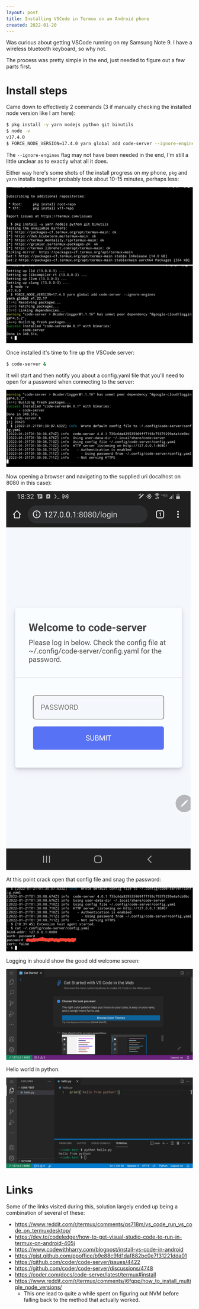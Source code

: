 ```yaml
---
layout: post
title: Installing VSCode in Termux on an Android phone
created: 2022-01-20
---
```


Was curious about getting VSCode running on my Samsung Note 9. I have a wireless bluetooth keyboard, so why not.

The process was pretty simple in the end, just needed to figure out a few parts first.

# Install steps
Came down to effectively 2 commands (3 if manually checking the installed node version like I am here):

```bash
$ pkg install -y yarn nodejs python git binutils
$ node -v
v17.4.0
$ FORCE_NODE_VERSION=17.4.0 yarn global add code-server --ignore-engines
```

The `--ignore-engines` flag may not have been needed in the end, I'm still a little unclear as to exactly what all it does.

Either way here's some shots of the install progress on my phone, `pkg` and `yarn` installs together probably took about 10-15 minutes, perhaps less:

![pkg install command](img/vscode-phone-installing-p1.jpg)
![yarn install command](img/vscode-phone-installing-p2.jpg)

Once installed it's time to fire up the VSCode server:

```bash
$ code-server &
```
It will start and then notify you about a config.yaml file that you'll need to open for a password when connecting to the server:

![starting up vscode](img/vscode-phone-starting-vscode.jpg)

Now opening a browser and navigating to the supplied uri (localhost on 8080 in this case):

![vscode browser login](img/vscode-phone-browser-login.jpg)

At this point crack open that config file and snag the password:

![vscode password](img/vscode-phone-cat-file-for-password.jpg)

Logging in should show the good old welcome screen:

![vscode welcome screen](img/vscode-phone-welcome-screen.jpg)

Hello world in python:

![vscode python hello world](img/vscode-phone-python-hello.jpg)

# Links
Some of the links visited during this, solution largely ended up being a combination of several of these:
* https://www.reddit.com/r/termux/comments/qs718m/vs_code_run_vs_code_on_termuxdesktop/
* https://dev.to/codeledger/how-to-get-visual-studio-code-to-run-in-termux-on-android-405j
* https://www.codewithharry.com/blogpost/install-vs-code-in-android
* https://gist.github.com/ppoffice/b9e88c9fd1daf882bc0e7f31221dda01
* https://github.com/coder/code-server/issues/4422
* https://github.com/coder/code-server/discussions/4748
* https://coder.com/docs/code-server/latest/termux#install
* https://www.reddit.com/r/termux/comments/i6fgpp/how_to_install_multiple_node_versions/
  - This one lead to quite a while spent on figuring out NVM before falling back to the method that actually worked.